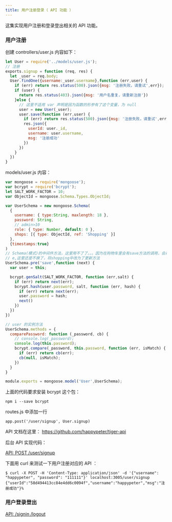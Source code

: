 ```yaml
---
title: 用户注册登录（ API 功能 ）
---
```



这集实现用户注册和登录登出相关的 API 功能。

### 用户注册

创建 controllers/user.js 内容如下：


```js
let User = require('../models/user.js');
// 注册
exports.signup = function (req, res) {
  let _user = req.body;
  User.findOne({username:_user.username},function (err,user) {
    if (err) return res.status(500).json({msg: '注册失败，请重试',err});
    if (user) {
      return res.status(403).json({msg: '用户名重复，请重新注册'})
    }else {
      // 这里不适用 var 声明是因为函数的形参有了这个变量，为 null
      user = new User(_user);
      user.save(function (err,user) {
        if (err) return res.status(500).json({msg: '注册失败，请重试',err});
        res.json({
          userId: user._id,
          username: user.username,
          msg: '注册成功'
        })
      })
    }
  })
}
```

models/user.js 内容：

```js
var mongoose = require('mongoose');
var bcrypt = require('bcrypt');
let SALT_WORK_FACTOR = 10;
var ObjectId = mongoose.Schema.Types.ObjectId;

var UserSchema = new mongoose.Schema(
  {
    username: { type:String, maxlength: 18 },
    password: String,
    // admin>10
    role: { type: Number, default: 0 },
    shops: [{ type: ObjectId, ref: 'Shopping' }]
  },
  {timestamps:true}
)
// Schema(模式)的中间件方法，这里用不了了。。。因为在购物车里会有save方法的调用，会再次触发这个方法，导致密码出问题
// e,这里还是不换了，将shopping中改为了更新方法
UserSchema.pre('save',function (next) {
  var user = this;

  bcrypt.genSalt(SALT_WORK_FACTOR, function (err,salt) {
    if (err) return next(err);
    bcrypt.hash(user.password, salt, function (err, hash) {
      if (err) return next(err);
      user.password = hash;
      next()
    })
  })
})

// user 的实例方法
UserSchema.methods = {
  comparePassword: function (_password, cb) {
    // console.log(_password);
    console.log(this.password);
    bcrypt.compare(_password, this.password, function (err, isMatch) {
      if (err) return cb(err);
      cb(null, isMatch);
    })
  }
}

module.exports = mongoose.model('User',UserSchema);
```

上面的代码要求安装 bcrypt 这个包：

```
npm i --save bcrypt
```

routes.js 中添加一行

```
app.post('/user/signup', User.signup)
```


API 文档在这里： https://github.com/happypeter/tiger-api

后台 API 实现代码：

[API: POST /user/signup](https://github.com/happypeter/tiger-api/commit/9eb1371b690268d5a041470e1b2ecbb411f30969)

下面用 curl 来测试一下用户注册对应的 API ：

```
$ curl -X POST -H 'Content-Type: application/json' -d '{"username": "happypeter", "password": "111111"}' localhost:3005/user/signup
{"userId":"58d494413cc84e4dd6c0094f","username":"happypeter","msg":"注册成功"}%
```


### 用户登录登出


[API: /signin /logout](https://github.com/happypeter/tiger-api/commit/2b55d6cbb2f99bb6fa85b7dcdaddff88d3047002)

